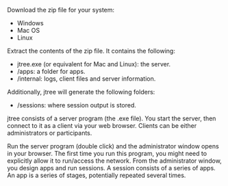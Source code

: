 Download the zip file for your system:

- Windows
- Mac OS
- Linux

Extract the contents of the zip file. It contains the following:

- jtree.exe (or equivalent for Mac and Linux): the server.
- /apps: a folder for apps.
- /internal: logs, client files and server information.

Additionally, jtree will generate the following folders:
- /sessions: where session output is stored.

jtree consists of a server program (the .exe file). You start the server, then connect to it as a client via your web browser. Clients can be either administrators or participants.

Run the server program (double click) and the administrator window opens in your browser. The first time you run this program, you might need to explicitly allow it to run/access the network. From the administrator window, you design apps and run sessions. A session consists of a series of apps. An app is a series of stages, potentially repeated several times.
